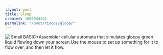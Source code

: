 ```yaml
---
layout: post
title: Gloop
created: 1086044261
permalink: "/poot/riscos/gloop/"
---
```

<img src="/themes/anjackson.net/sw/Gloop.gif" border="0" align="left" />Small BASIC+Assembler cellular automata that simulates gloopy green liquid flowing down your screen.Use the mouse to set up something for it to flow over, and then let it flow.
